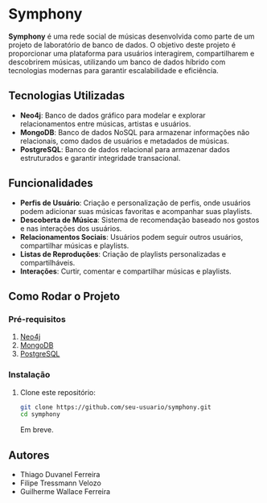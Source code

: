 # Symphony

**Symphony** é uma rede social de músicas desenvolvida como parte de um projeto de laboratório de banco de dados. O objetivo deste projeto é proporcionar uma plataforma para usuários interagirem, compartilharem e descobrirem músicas, utilizando um banco de dados híbrido com tecnologias modernas para garantir escalabilidade e eficiência.

## Tecnologias Utilizadas

- **Neo4j**: Banco de dados gráfico para modelar e explorar relacionamentos entre músicas, artistas e usuários.
- **MongoDB**: Banco de dados NoSQL para armazenar informações não relacionais, como dados de usuários e metadados de músicas.
- **PostgreSQL**: Banco de dados relacional para armazenar dados estruturados e garantir integridade transacional.

## Funcionalidades

- **Perfis de Usuário**: Criação e personalização de perfis, onde usuários podem adicionar suas músicas favoritas e acompanhar suas playlists.
- **Descoberta de Música**: Sistema de recomendação baseado nos gostos e nas interações dos usuários.
- **Relacionamentos Sociais**: Usuários podem seguir outros usuários, compartilhar músicas e playlists.
- **Listas de Reproduções**: Criação de playlists personalizadas e compartilháveis.
- **Interações**: Curtir, comentar e compartilhar músicas e playlists.

## Como Rodar o Projeto

### Pré-requisitos

1. [Neo4j](https://neo4j.com/download/)
2. [MongoDB](https://www.mongodb.com/try/download/community)
3. [PostgreSQL](https://www.postgresql.org/download/)

### Instalação

1. Clone este repositório:
   ```bash
   git clone https://github.com/seu-usuario/symphony.git
   cd symphony
   ```
   Em breve.

## Autores
- Thiago Duvanel Ferreira
- Filipe Tressmann Velozo
- Guilherme Wallace Ferreira
